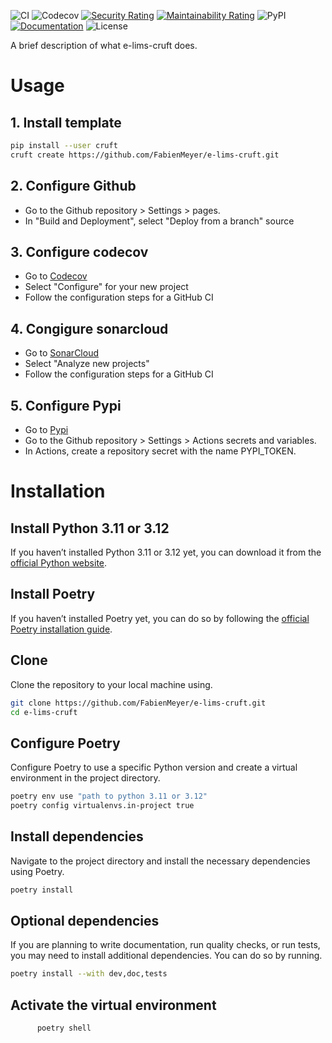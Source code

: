 ![CI](https://github.com/FabienMeyer/e-lims-cruft/actions/workflows/ci.yml/badge.svg)
![Codecov](https://img.shields.io/codecov/c/github/FabienMeyer/e-lims-cruft)
[![Security Rating](https://sonarcloud.io/api/project_badges/measure?project=FabienMeyer_e-lims&metric=security_rating)](https://sonarcloud.io/summary/new_code?id=FabienMeyer_e-lims-cruft)
[![Maintainability Rating](https://sonarcloud.io/api/project_badges/measure?project=FabienMeyer_e-lims&metric=sqale_rating)](https://sonarcloud.io/summary/new_code?id=FabienMeyer_e-lims-cruft)
![PyPI](https://img.shields.io/pypi/v/e-lims-cruft.svg)
[![Documentation](https://img.shields.io/badge/GitHub-Pages-blue)](https://fabienmeyer.github.io/e-lims-cruft/)
![License](https://img.shields.io/github/license/FabienMeyer/e-lims-cruft)

A brief description of what e-lims-cruft does.

# Usage

## 1. Install template

``` bash
pip install --user cruft
cruft create https://github.com/FabienMeyer/e-lims-cruft.git
```

## 2. Configure Github

- Go to the Github repository > Settings > pages.
- In "Build and Deployment", select "Deploy from a branch" source

## 3. Configure codecov

- Go to [Codecov](https://app.codecov.io)
- Select "Configure" for your new project
- Follow the configuration steps for a GitHub CI

## 4. Congigure sonarcloud

- Go to [SonarCloud](https://sonarcloud.io/)
- Select "Analyze new projects"
- Follow the configuration steps for a GitHub CI

## 5. Configure Pypi

- Go to [Pypi](https://pypi.org/manage/projects/)
- Go to the Github repository > Settings > Actions secrets and variables.
- In Actions, create a repository secret with the name PYPI_TOKEN.

# Installation

## Install Python 3.11 or 3.12
If you haven’t installed Python 3.11 or 3.12 yet, you can download it from the [official Python website](https://www.python.org/downloads/).

## Install Poetry
If you haven’t installed Poetry yet, you can do so by following the [official Poetry installation guide](https://python-poetry.org/docs/#installation).

## Clone
Clone the repository to your local machine using.

``` bash
git clone https://github.com/FabienMeyer/e-lims-cruft.git
cd e-lims-cruft
```

## Configure Poetry
Configure Poetry to use a specific Python version and create a virtual environment in the project directory.
   
``` bash
poetry env use "path to python 3.11 or 3.12"
poetry config virtualenvs.in-project true
```

## Install dependencies
Navigate to the project directory and install the necessary dependencies using Poetry.

``` bash
poetry install
```

## Optional dependencies
If you are planning to write documentation, run quality checks, or run tests, you may need to install additional dependencies. You can do so by running.

``` bash
poetry install --with dev,doc,tests
```

## Activate the virtual environment

``` bash
      poetry shell
```